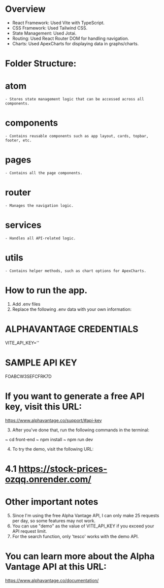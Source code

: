 # Overview
- React Framework: Used Vite with TypeScript.
- CSS Framework: Used Tailwind CSS.
- State Management: Used Jotai.
- Routing: Used React Router DOM for handling navigation.
- Charts: Used ApexCharts for displaying data in graphs/charts.

# Folder Structure:
# atom
    - Stores state management logic that can be accessed across all components.
# components
    - Contains reusable components such as app layout, cards, topbar, footer, etc.
# pages
    - Contains all the page components.
# router
    - Manages the navigation logic.
# services
    - Handles all API-related logic.
# utils
    - Contains helper methods, such as chart options for ApexCharts.

# How to run the app.
1. Add .env files
2. Replace the following .env data with your own information:

# ALPHAVANTAGE CREDENTIALS
VITE_API_KEY=''
# SAMPLE API KEY
FOABCW3SEFCFRK7D

# If you want to generate a free API key, visit this URL:
https://www.alphavantage.co/support/#api-key

3. After you've done that, run the following commands in the terminal:

~ cd front-end
~ npm install
~ npm run dev

4. To try the demo, visit the following URL:

 # 4.1 https://stock-prices-ozqq.onrender.com/

# Other important notes
5. Since I'm using the free Alpha Vantage API, I can only make 25 requests per day, so some features may not work.
6. You can use "demo" as the value of VITE_API_KEY if you exceed your API request limit.
7. For the search function, only 'tesco' works with the demo API.

# You can learn more about the Alpha Vantage API at this URL:
https://www.alphavantage.co/documentation/





